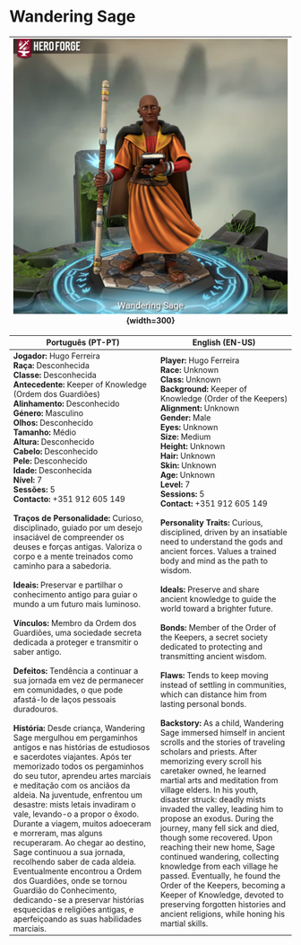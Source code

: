 # Wandering Sage

| ![pc_wandering_sage](pc_wandering_sage.png){width=300} |
| ------------------------ |

| Português (PT-PT)                                                                                                                                                                                                                                                                                                                                                                                                                                                                                                                                                                                                                                                                                                                                                                                                                                                                                                                                                                                                                                                                                                                                                                                                                                                                                                                                                                                                                                                                                                                                                                                                                                                                                                                                                                 | English (EN-US)                                                                                                                                                                                                                                                                                                                                                                                                                                                                                                                                                                                                                                                                                                                                                                                                                                                                                                                                                                                                                                                                                                                                                                                                                                                                                                                                                                                                                                                                                                                                                                                                                                                   |
| --------------------------------------------------------------------------------------------------------------------------------------------------------------------------------------------------------------------------------------------------------------------------------------------------------------------------------------------------------------------------------------------------------------------------------------------------------------------------------------------------------------------------------------------------------------------------------------------------------------------------------------------------------------------------------------------------------------------------------------------------------------------------------------------------------------------------------------------------------------------------------------------------------------------------------------------------------------------------------------------------------------------------------------------------------------------------------------------------------------------------------------------------------------------------------------------------------------------------------------------------------------------------------------------------------------------------------------------------------------------------------------------------------------------------------------------------------------------------------------------------------------------------------------------------------------------------------------------------------------------------------------------------------------------------------------------------------------------------------------------------------------------------------- | ----------------------------------------------------------------------------------------------------------------------------------------------------------------------------------------------------------------------------------------------------------------------------------------------------------------------------------------------------------------------------------------------------------------------------------------------------------------------------------------------------------------------------------------------------------------------------------------------------------------------------------------------------------------------------------------------------------------------------------------------------------------------------------------------------------------------------------------------------------------------------------------------------------------------------------------------------------------------------------------------------------------------------------------------------------------------------------------------------------------------------------------------------------------------------------------------------------------------------------------------------------------------------------------------------------------------------------------------------------------------------------------------------------------------------------------------------------------------------------------------------------------------------------------------------------------------------------------------------------------------------------------------------------------- |
| **Jogador:** Hugo Ferreira<br>**Raça:** Desconhecida<br>**Classe:** Desconhecida<br>**Antecedente:** Keeper of Knowledge (Ordem dos Guardiões)<br>**Alinhamento:** Desconhecido<br>**Género:** Masculino<br>**Olhos:** Desconhecido<br>**Tamanho:** Médio<br>**Altura:** Desconhecido<br>**Cabelo:** Desconhecido<br>**Pele:** Desconhecido<br>**Idade:** Desconhecida<br>**Nível:** 7<br>**Sessões:** 5<br>**Contacto:** +351 912 605 149<br><br>**Traços de Personalidade:** Curioso, disciplinado, guiado por um desejo insaciável de compreender os deuses e forças antigas. Valoriza o corpo e a mente treinados como caminho para a sabedoria.<br><br>**Ideais:** Preservar e partilhar o conhecimento antigo para guiar o mundo a um futuro mais luminoso.<br><br>**Vínculos:** Membro da Ordem dos Guardiões, uma sociedade secreta dedicada a proteger e transmitir o saber antigo.<br><br>**Defeitos:** Tendência a continuar a sua jornada em vez de permanecer em comunidades, o que pode afastá-lo de laços pessoais duradouros.<br><br>**História:** Desde criança, Wandering Sage mergulhou em pergaminhos antigos e nas histórias de estudiosos e sacerdotes viajantes. Após ter memorizado todos os pergaminhos do seu tutor, aprendeu artes marciais e meditação com os anciãos da aldeia. Na juventude, enfrentou um desastre: mists letais invadiram o vale, levando-o a propor o êxodo. Durante a viagem, muitos adoeceram e morreram, mas alguns recuperaram. Ao chegar ao destino, Sage continuou a sua jornada, recolhendo saber de cada aldeia. Eventualmente encontrou a Ordem dos Guardiões, onde se tornou Guardião do Conhecimento, dedicando-se a preservar histórias esquecidas e religiões antigas, e aperfeiçoando as suas habilidades marciais. | **Player:** Hugo Ferreira<br>**Race:** Unknown<br>**Class:** Unknown<br>**Background:** Keeper of Knowledge (Order of the Keepers)<br>**Alignment:** Unknown<br>**Gender:** Male<br>**Eyes:** Unknown<br>**Size:** Medium<br>**Height:** Unknown<br>**Hair:** Unknown<br>**Skin:** Unknown<br>**Age:** Unknown<br>**Level:** 7<br>**Sessions:** 5<br>**Contact:** +351 912 605 149<br><br>**Personality Traits:** Curious, disciplined, driven by an insatiable need to understand the gods and ancient forces. Values a trained body and mind as the path to wisdom.<br><br>**Ideals:** Preserve and share ancient knowledge to guide the world toward a brighter future.<br><br>**Bonds:** Member of the Order of the Keepers, a secret society dedicated to protecting and transmitting ancient wisdom.<br><br>**Flaws:** Tends to keep moving instead of settling in communities, which can distance him from lasting personal bonds.<br><br>**Backstory:** As a child, Wandering Sage immersed himself in ancient scrolls and the stories of traveling scholars and priests. After memorizing every scroll his caretaker owned, he learned martial arts and meditation from village elders. In his youth, disaster struck: deadly mists invaded the valley, leading him to propose an exodus. During the journey, many fell sick and died, though some recovered. Upon reaching their new home, Sage continued wandering, collecting knowledge from each village he passed. Eventually, he found the Order of the Keepers, becoming a Keeper of Knowledge, devoted to preserving forgotten histories and ancient religions, while honing his martial skills. |

